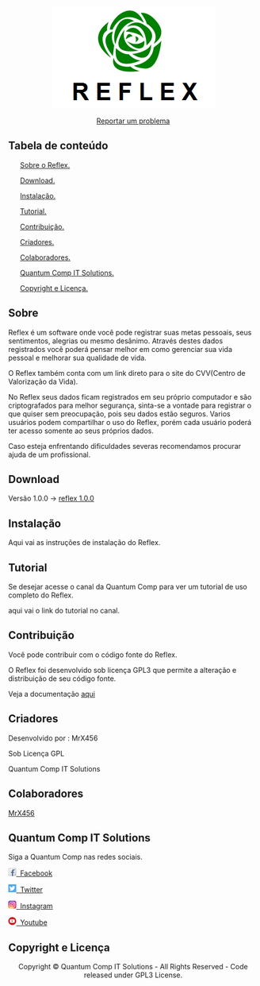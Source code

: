 <p align="center">
  <img src="Images/reflex_icon.png">
</p>

<p align="center"><a href="https://github.com/MrX456/reflex/issues/new"> Reportar um problema </a></p>

<h2>Tabela de conteúdo</h2>
<ul>
  <p> <a href="https://github.com/MrX456/reflex/blob/master/README.md#sobre">Sobre o Reflex.</a> </p>
  <p> <a href="https://github.com/MrX456/reflex/blob/master/README.md#download">Download.</a> </p>
  <p> <a href="https://github.com/MrX456/reflex/blob/master/README.md#instalação">Instalação.</a> </p>
  <p> <a href="https://github.com/MrX456/reflex/blob/master/README.md#tutorial">Tutorial.</a> </p>
  <p> <a href="https://github.com/MrX456/reflex/blob/master/README.md#contribuição">Contribuição.</a> </p>
  <p> <a href="https://github.com/MrX456/reflex/blob/master/README.md#criadores">Criadores.</a> </p>
  <p> <a href="https://github.com/MrX456/reflex/blob/master/README.md#colaboradores">Colaboradores.</a> </p>
  <p> <a href="https://github.com/MrX456/reflex/blob/master/README.md#quantum-comp-it-solutions">Quantum Comp IT Solutions.</a> </p>
  <p> <a href="https://github.com/MrX456/reflex/blob/master/README.md#copyright-e-licença">Copyright e Licença.</a> </p>
</ul>

<h2>Sobre</h2>
<p>Reflex é um software onde você pode registrar suas metas pessoais, seus sentimentos, alegrias
ou mesmo desânimo. Através destes dados registrados
você poderá pensar melhor em como gerenciar sua
vida pessoal e melhorar sua qualidade de vida.</p> 
<p>O Reflex também conta com um link direto para o site do CVV(Centro de Valorização da
Vida).</p>
<p>No Reflex seus dados ficam registrados em seu próprio computador e são
criptografados para melhor segurança, sinta-se a vontade para registrar o que quiser
sem preocupação, pois seu dados estão seguros. Varios usuários podem compartilhar
o uso do Reflex, porém cada usuário poderá ter acesso somente ao seus próprios
dados.</p>
<p>Caso esteja enfrentando dificuldades severas recomendamos procurar ajuda
de um profissional.</p>

<h2>Download</h2>
<p>Versão 1.0.0 -> <a href="">reflex 1.0.0</a></p>

<h2>Instalação</h2>
<p>Aqui vai as instruções de instalação do Reflex.</p>

<h2>Tutorial</h2>
<p>Se desejar acesse o canal da Quantum Comp para ver um tutorial de uso 
completo do Reflex.</p>
<p>aqui vai o link do tutorial no canal.</p>

<h2>Contribuição</h2>
<p>Você pode contribuir com o código fonte do Reflex.</p>
<p>O Reflex foi desenvolvido sob licença GPL3 que permite a alteração e
distribuição de seu código fonte.</p>
<p>Veja a documentação <a href="">aqui</a></p>

<h2>Criadores</h2>
<p>Desenvolvido por : MrX456</p>
<p>Sob Licença GPL</p>
<p>Quantum Comp IT Solutions</p><!--Colocar link do site quando estiver pronto-->

<h2>Colaboradores</h2>
<p> <a href="https://github.com/MrX456">MrX456</a> </p>

<h2>Quantum Comp IT Solutions</h2>
<p>Siga a Quantum Comp nas redes sociais.</a>
<p><a href="https://www.facebook.com/quantumcomp.itsolutions/?"><img src="Images/facebook.png">&nbsp Facebook</a></p>
<p><a href="https://twitter.com/quantumcompit"><img src="Images/twitter.png">&nbsp Twitter</a></p>
<p><a href="https://www.instagram.com/quantumcompitsolutions/"><img src="Images/instagram.png">&nbsp Instagram</a></p>
<p><a href="https://www.youtube.com/channel/UCW5kvY7x53LG1CZGtsoqdpw/featured"><img src="Images/youtube.png">&nbsp Youtube</a></p>

<h2>Copyright e Licença</h2>
<p align="center">Copyright © Quantum Comp IT Solutions - All Rights Reserved - Code released under GPL3 License.</p>


